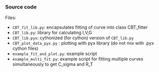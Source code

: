 ### Source code

Files:
* ``CBT_fit_lib.py``: encapsulates fitting of curve into class CBT_fitter
* ``CBT_lib.py``: library for calculating I,V,G
* ``CBT_lib.pyx``: cythonized (for cython) version of ``CBT_lib.py``  
* ``CBT_plot_data_pyx.py`` : plotting with pyx library (do not mix with .pyx cython files)
* ``example_fit_and_plot.py``: example script
* ``example_multi_fit.py``: example script for fitting multiple curves simultaneously to get C_sigma and R_T 
